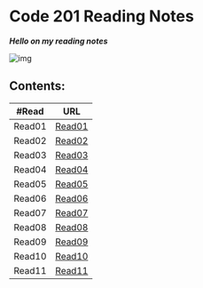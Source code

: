 # Code 201 Reading Notes 

***Hello on my reading notes***

![img](https://cdn1.iconfinder.com/data/icons/popicon-education/256/10-512.png)

## **Contents:**

| #Read     | URL |
| ----------- | ----------- |
| Read01    | [Read01](https://heba1998.github.io/Reading-note-201/Read01)     |
|Read02   |       [Read02](https://heba1998.github.io/Reading-note-201/Read02) |
|Read03   |       [Read03](https://heba1998.github.io/Reading-note-201/Read03) |
|Read04   |       [Read04](https://heba1998.github.io/Reading-note-201/Read04) |
|Read05   |       [Read05](https://heba1998.github.io/Reading-note-201/Read05) |
|Read06   |       [Read06](https://heba1998.github.io/Reading-note-201/Read06) |
|Read07   |       [Read07](https://heba1998.github.io/Reading-note-201/Read07) |
|Read08   |       [Read08](https://heba1998.github.io/Reading-note-201/Read08) |
|Read09   |       [Read09](https://heba1998.github.io/Reading-note-201/Read09) |
|Read10   |       [Read10](https://heba1998.github.io/Reading-note-201/Read10) |
|Read11   |       [Read11](https://heba1998.github.io/Reading-note-201/Read11) |